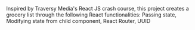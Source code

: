 Inspired by Traversy Media's React JS crash course, this project creates a grocery list through the following React functionalities: Passing state, Modifying state from child component, React Router, UUID